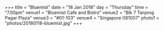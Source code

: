 +++
title = "Bluemist"
date = "18 Jan 2018"
day = "Thursday"
time = "7.00pm"
venue1 = "Bluemist Cafe and Bistro"
venue2 = "Blk 7 Tanjong Pagar Plaza"
venue3 = "#01-103"
venue4 = "Singapore 081007"
photo1 = "photos/20180118-bluemist.jpg"
+++
